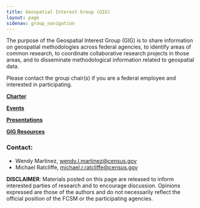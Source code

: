 ```yaml
---
title: Geospatial Interest Group (GIG)
layout: page
sidenav: group_navigation
---
```

<p>The purpose of the Geospatial Interest Group (GIG) is to share information on geospatial methodologies across federal agencies, to identify areas of common research, to coordinate collaborative research projects in those areas, and to disseminate methodological information related to geospatial data. </p>

<p>Please contact the group chair(s) if you are a federal employee and interested in participating.</p>

<p><a href="{{site.baseurl}}/assets/files/docs/Geospatial Interest Group Charter_signed.pdf"><strong>Charter</strong></a></p>
<p><a href="{{site.baseurl}}/groups/gig-events/"><strong>Events</strong></a></p>
<p><a href="{{site.baseurl}}/groups/gig-presentations/"><strong>Presentations</strong></a></p>
<p><a href="{{site.baseurl}}/groups/gig-resources/"><strong>GIG Resources</strong></a></p>

<h3>Contact: </h3>
<ul>
  <li>Wendy Martinez, <a href="mailto:wendy.l.martinez@census.gov">wendy.l.martinez@census.gov</a></li>
  <li>Michael Ratcliffe, <a href="mailto:michael.r.ratcliffe@census.gov">michael.r.ratcliffe@census.gov</a></li>
</ul>
<p><b>DISCLAIMER</b>: Materials posted on this page are released to inform interested parties of research and to encourage discussion. Opinions expressed are those of the authors and do not necessarily reflect the official position of the FCSM or the participating agencies.</p>
